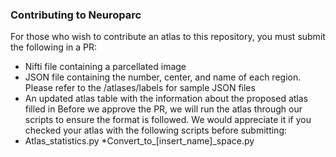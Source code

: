 ### Contributing to Neuroparc
For those who wish to contribute an atlas to this repository, you must submit the following in a PR:
* Nifti file containing a parcellated image
* JSON file containing the number, center, and name of each region. Please refer to the /atlases/labels for sample JSON files
* An updated atlas table with the information about the proposed atlas filled in
Before we approve the PR, we will run the atlas through our scripts to ensure the format is followed. We would appreciate it if you checked your atlas with the following scripts before submitting:
* Atlas_statistics.py
*Convert_to_[insert_name]_space.py